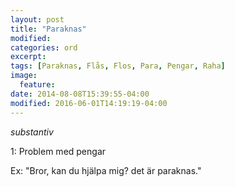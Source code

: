 ```yaml
---
layout: post
title: "Paraknas"
modified:
categories: ord
excerpt:
tags: [Paraknas, Flås, Flos, Para, Pengar, Raha]
image:
  feature:
date: 2014-08-08T15:39:55-04:00
modified: 2016-06-01T14:19:19-04:00
---
```


*substantiv*

1: Problem med pengar 

Ex: "Bror, kan du hjälpa mig? det är paraknas."
